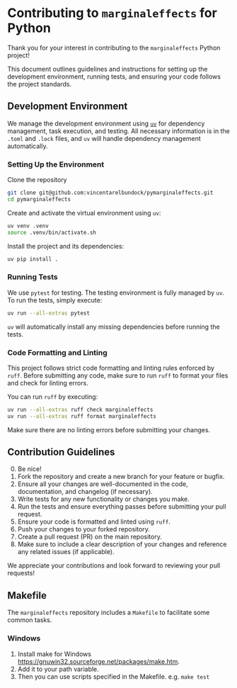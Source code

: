 # Contributing to `marginaleffects` for Python

Thank you for your interest in contributing to the `marginaleffects` Python project!

This document outlines guidelines and instructions for setting up the development environment, running tests, and ensuring your code follows the project standards.

## Development Environment

We manage the development environment using [`uv`](https://docs.astral.sh/uv/guides/projects/#creating-a-new-project) for dependency management, task execution, and testing. All necessary information is in the `.toml` and `.lock` files, and `uv` will handle dependency management automatically.

### Setting Up the Environment

Clone the repository

```bash
git clone git@github.com:vincentarelbundock/pymarginaleffects.git
cd pymarginaleffects
```

Create and activate the virtual environment using `uv`:

```bash
uv venv .venv
source .venv/bin/activate.sh
```

Install the project and its dependencies:

```bash
uv pip install .
```

### Running Tests

We use `pytest` for testing. The testing environment is fully managed by `uv`. To run the tests, simply execute:

```bash
uv run --all-extras pytest
```

`uv` will automatically install any missing dependencies before running the tests.

### Code Formatting and Linting

This project follows strict code formatting and linting rules enforced by `ruff`. Before submitting any code, make sure to run `ruff` to format your files and check for linting errors.

You can run `ruff` by executing:

```bash
uv run --all-extras ruff check marginaleffects
uv run --all-extras ruff format marginaleffects
```

Make sure there are no linting errors before submitting your changes.

## Contribution Guidelines

0. Be nice!
1. Fork the repository and create a new branch for your feature or bugfix.
2. Ensure all your changes are well-documented in the code, documentation, and changelog (if necessary).
3. Write tests for any new functionality or changes you make.
4. Run the tests and ensure everything passes before submitting your pull request.
5. Ensure your code is formatted and linted using `ruff`.
6. Push your changes to your forked repository.
7. Create a pull request (PR) on the main repository.
8. Make sure to include a clear description of your changes and reference any related issues (if applicable).

We appreciate your contributions and look forward to reviewing your pull requests!

## Makefile

The `marginaleffects` repository includes a `Makefile` to facilitate some common tasks.

### Windows

1. Install make for Windows https://gnuwin32.sourceforge.net/packages/make.htm.
2. Add it to your path variable.
3. Then you can use scripts specified in the Makefile. e.g. `make test`

